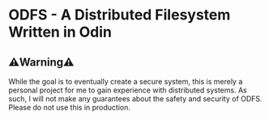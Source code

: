 # ODFS - A Distributed Filesystem Written in Odin
## ⚠️Warning⚠️
While the goal is to eventually create a secure system, this is merely a personal project for me to gain experience with distributed systems. As such, I will not make any guarantees about the safety and security of ODFS. Please do not use this in production.
